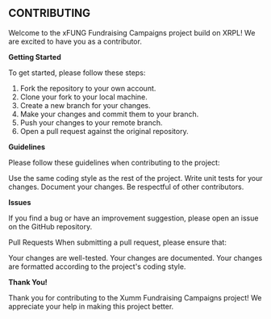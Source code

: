 ## CONTRIBUTING ##

Welcome to the xFUNG Fundraising Campaigns project build on XRPL! 
We are excited to have you as a contributor.

**Getting Started**

To get started, please follow these steps:

1. Fork the repository to your own account.
2. Clone your fork to your local machine.
3. Create a new branch for your changes.
4. Make your changes and commit them to your branch.
5. Push your changes to your remote branch.
6. Open a pull request against the original repository.

**Guidelines**

Please follow these guidelines when contributing to the project:

Use the same coding style as the rest of the project.
Write unit tests for your changes.
Document your changes.
Be respectful of other contributors.

**Issues**

If you find a bug or have an improvement suggestion, please open an issue on the GitHub repository.

Pull Requests
When submitting a pull request, please ensure that:

Your changes are well-tested.
Your changes are documented.
Your changes are formatted according to the project's coding style.

**Thank You!**

Thank you for contributing to the Xumm Fundraising Campaigns project! We appreciate your help in making this project better.

